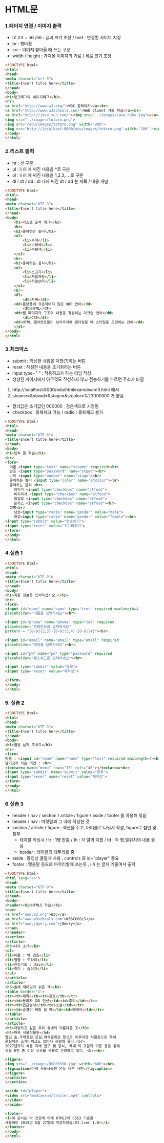 # HTML문

### 1.페이지 연결 / 이미지 출력

* h1 /h1 ~ h6 /h6 : 글씨 크기 조정 / href : 연결할 사이트 지정
* br : 행바꿈
* src : 이미지 받아올 때 쓰는 구문
* width / height : 가져올 이미지의 가로 / 세로 크기 조정

~~~html
<!DOCTYPE html>
<html>
<head>
<meta charset="utf-8">
<title>Insert title here</title>
</head>
<body>
<h1>링크태그와 이미지태그</h1>
<hr>
<a href="http://www.w3.org/">W3C 홈페이지</a><br>
<a href="http://www.w3schools.com/">Web Client 기술 학습</a><br>
<a href="http://java.sun.com/"><img src="../images/java_duke.jpg"></a><br>
<img src="../images/totoro.png">
<img src="/edu/images/totoro.png" width="200">
<img src="http://localhost:8000/edu/images/totoro.png" width="100" height="300">
</body>
</html>
~~~

### 2.리스트 출력

* hr : 선 구분
* ul : li /li 에 써진 내용을 *로 구분
* ol : li /li 에 써진 내용을 1,2,3,... 로 구분
* dl / dt / dd : dl 내에 써진 dt / dd 는 제목 / 내용 개념

~~~html
<!DOCTYPE html>
<html>
<head>
<meta charset="UTF-8">
<title>Insert title here</title>
</head>
<body>
	<h1>리스트 출력 태그</h1>
	<hr>
	<h2>좋아하는 컬러</h2>
	<ul>
		<li>녹색</li>
		<li>보라색</li>
		<li>주황색</li>
	</ul>
	<hr>
	<h2>좋아하는 음식</h2>
	<ol>
		<li>소고기</li>
		<li>처음처럼</li>
		<li>하늘보리</li>
	</ol>
	<hr>
	<dl>
    	<dt>자바</dt>
	<dd>플랫폼에 의존적이지 않은 OOP 언어</dd>
		<dt>HTML</dt>
	<dd>웹 페이지의 구조와 내용을 작성하는 마크업 언어</dd>
		<dt>CSS</dt>
	<dd>HTML 엘리먼트들이 브라우저에 랜더링될 때 스타일을 조정하는 언어</dd>
	</dl>
</body>
</html>
~~~

### 3.체크박스

* submit : 작성한 내용을 저장(?)하는 버튼
* reset : 작성한 내용을 초기화하는 버튼
* input type=" " : 적용하고자 하는 타입 작성
* 생성된 페이지에서 아무것도 작성하지 않고 전송하기를 누르면 주소가 바뀜

1. http://localhost:8000/edu/htmlexam/exam3.html 에서
2. stname=&stpwd=&stage=&stcolor=%23000000 가 붙음

* 컬러값은 초기값인 000000 , 검은색으로 지정됨
* checkbox : 중복체크 가능 / radio : 중복체크 불가

~~~html
<!DOCTYPE html>
<html>
<head>
<meta charset="UTF-8">
<title>Insert title here</title>
</head>
<body>
<h1>입력 폼 학습</h1>
<hr>
<form>
  이름 <input type="text" name="stname" required><br>
  암호 <input type="password" name="stpwd"><br>
  나이 <input type="number" name="stage"><br>
  좋아하는 컬러 <input type="color" name="stcolor"><br>
  좋아하는 음식 <br>
	햄버거 <input type="checkbox" name="stfood">
	비지찌개 <input type="checkbox" name="stfood">
	회덮밥 <input type="checkbox" name="stfood">
	돈까스 <input type="checkbox" name="stfood"><br>
  성별<br>
	남성<input type="radio" name="gender" value="male">
	여성<input type="radio" name="gender" value="female"><br>
<input type="submit" value="전송하기">
<input type="reset" value="초기화하기">
</form>
</body>
</html>
~~~

### 4.실습 1

~~~html
<!DOCTYPE html>
<html>
<head>
<meta charset="UTF-8">
<title>Insert title here</title>
</head>
<body>
<h1>회원 정보를 입력하십시오.</h1>
<hr>
<form>
<input id="name" name="name" type="text" required maxlength=4
placeholder="이름을 입력하세요"><br>

<input id="phone" name="phone" type="tel" required
placeholder="전화번호를 입력하세요"
pattern = "[0-9]{2,3}-[0-9]{3,4}-[0-9]{4}"><br>

<input id="email" name="email" type="email" required
placeholder="계정을 입력하세요"><br>

<input id="pw" name="pw" type="password" required
placeholder="패스워드를 입력하세요"><br>

<input type="submit" value="등록">
<input type="reset" value="재작성">

</form>
</body>
</html>
~~~

### 5. 실습 2

~~~ html
<!DOCTYPE html>
<html>
<head>
<meta charset="UTF-8">
<title>Insert title here</title>
</head>
<body>
<h1>글을 남겨 주세요</h1>
<hr>
<form>
이름 : <input id="name" name="name" type="text" required maxlength=4><br>
남기고자 하는 의견 : <br>
<textarea name="memo" rows="10" cols="40"></textarea><br>
<input type="submit" name="submit" value="등록">
<input type="reset" name="reset" value="재작성">
</form>
</body>
</html>
~~~

### 6.실습 3

* header / nav / section / article / figure / aside / footer 를 이용해 묶음
* header / nav : 머릿말과 그 내에 작성한 것
* section / article / figure : 섹션을 주고, 아티클로 나눠서 작성, figure로 첨언 및 첨부
  * 테이블 작성시 / tr : 1행 만듬 / th : 각 열의 이름 / td : 각 행,열위치의 내용 을 씀
  * border : 테이블의 테두리를 줌 
* aside : 동영상 올릴때 사용 , controls 와 id="player" 중요
* footer : 맺음말 등으로 마무리할때 쓰는듯 , i /i 는 글자 기울여서 출력

~~~html
<!DOCTYPE html>
<html lang="ko">
<head>
<meta charset="UTF-8">
<title>Insert title here</title>
</head>
<body>
<header><h1>HTML5 학습</h1>
<nav>
<a href="www.w3.org">W3C</a>
<a href="www.w3schools.com">W3SCHOOLS</a>
<a href="www.jquery.com">jQuery</a>
</nav>
</header>
<section>
<article>
<h3>나의 소개</h3>
<ul>
<li>이름 : 박 건호</li>
<li>별명 : 도라이</li>
<li>관심기술 : Java</li>
<li>취미 : 숨쉬기</li>
</ul>
</article>
<article>
<h3>올해 재미있게 읽은 책</h3>
<table border="1">
<tr><th>제목</th><th>장르</th></tr>
<tr><td>용의자 X의 헌신</td><td>추리</td></tr>
<tr><td>연금술사</td><td>소설</td></tr>
<tr><td>숨결이 바람 될 때</td><td>에세이</td></tr>
</table>
</article>
<article>
<h3>자랑하고 싶은 우리 동네의 아름다운 곳</h3>
<h4>마곡 서울식물원</h4>
열린 숲,주제정원,온실,마곡문화관 등으로 이루어진 식물원으로 특히
온실에는 스카이워크도 있어서 관람에 좋다.<br>
2027년까지 식물 자체 연구 및 증식, 국내․외 교환과 기증 등을 통해
식물 8천 종 이상 보유를 목표로 운영하고 있다. <br><br>

<figure>
<img src="../images/DSC03390.jpg" width="600"><br>
<figcaption>마곡 서울식물원 온실 내부 사진</figcaption>
</figure>
</article>
</section>

<aside id="player">
<video src="mediaexam/trailer.mp4" controls>
</video>
</aside>

<footer>
<i>이 문서는 박 건호에 의해 HTML5와 CSS3 기술을
사용하여 2019년 5월 27일에 작성하였습니다.(ver 1.0)</i>
</footer>
</body>
</html>
~~~

